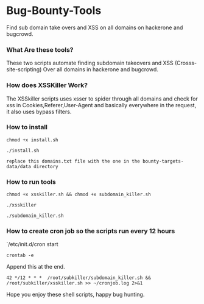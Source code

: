 # Bug-Bounty-Tools
Find sub domain take overs and XSS on all domains on hackerone and bugcrowd.

### What Are these tools?
These two scripts automate finding subdomain takeovers and XSS (Crosss-site-scripting) Over all domains in
hackerone and bugcrowd.

### How does XSSKiller Work?
The XSSkiller scripts uses xsser to spider through all domains and check for xss in Cookies,Referer,User-Agent and basically everywhere in the request, it also uses bypass filters.




### How to install
`chmod +x install.sh`

`./install.sh`

`replace this domains.txt file with the one in the bounty-targets-data/data directory`

### How to run tools
`chmod +x xsskiller.sh && chmod +x subdomain_killer.sh`

`./xsskiller`

`./subdomain_killer.sh`


### How to create cron job so the scripts run every 12 hours
`/etc/init.d/cron start

`crontab -e`

Append this at the end.

`42 */12 * * *  /root/subkiller/subdomain_killer.sh && /root/subkiller/xsskiller.sh >> ~/cronjob.log 2>&1`

Hope you enjoy these shell scripts, happy bug hunting.
